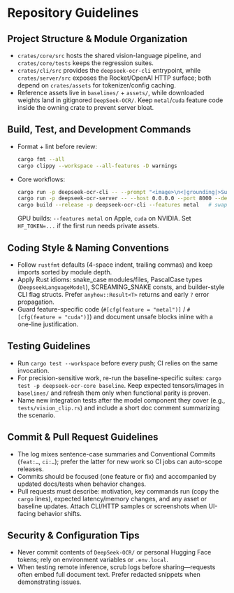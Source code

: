 # Repository Guidelines

## Project Structure & Module Organization
- `crates/core/src` hosts the shared vision-language pipeline, and `crates/core/tests` keeps the regression suites.
- `crates/cli/src` provides the `deepseek-ocr-cli` entrypoint, while `crates/server/src` exposes the Rocket/OpenAI HTTP surface; both depend on `crates/assets` for tokenizer/config caching.
- Reference assets live in `baselines/` + `assets/`, while downloaded weights land in gitignored `DeepSeek-OCR/`. Keep `metal`/`cuda` feature code inside the owning crate to prevent server bloat.

## Build, Test, and Development Commands
- Format + lint before review:
  ```bash
  cargo fmt --all
  cargo clippy --workspace --all-features -D warnings
  ```
- Core workflows:
  ```bash
  cargo run -p deepseek-ocr-cli -- --prompt "<image>\n<|grounding|>Summarize." --image baselines/sample/images/test.png
  cargo run -p deepseek-ocr-server -- --host 0.0.0.0 --port 8000 --device cpu
  cargo build --release -p deepseek-ocr-cli --features metal   # swap to cuda for NVIDIA GPUs
  ```
  GPU builds: `--features metal` on Apple, `cuda` on NVIDIA. Set `HF_TOKEN=...` if the first run needs private assets.

## Coding Style & Naming Conventions
- Follow `rustfmt` defaults (4-space indent, trailing commas) and keep imports sorted by module depth.
- Apply Rust idioms: snake_case modules/files, PascalCase types (`DeepseekLanguageModel`), SCREAMING_SNAKE consts, and builder-style CLI flag structs. Prefer `anyhow::Result<T>` returns and early `?` error propagation.
- Guard feature-specific code (`#[cfg(feature = "metal")]` / `#[cfg(feature = "cuda")]`) and document unsafe blocks inline with a one-line justification.

## Testing Guidelines
- Run `cargo test --workspace` before every push; CI relies on the same invocation.
- For precision-sensitive work, re-run the baseline-specific suites: `cargo test -p deepseek-ocr-core baseline`. Keep expected tensors/images in `baselines/` and refresh them only when functional parity is proven.
- Name new integration tests after the model component they cover (e.g., `tests/vision_clip.rs`) and include a short doc comment summarizing the scenario.

## Commit & Pull Request Guidelines
- The log mixes sentence-case summaries and Conventional Commits (`feat:…`, `ci:…`); prefer the latter for new work so CI jobs can auto-scope releases.
- Commits should be focused (one feature or fix) and accompanied by updated docs/tests when behavior changes.
- Pull requests must describe: motivation, key commands run (copy the `cargo` lines), expected latency/memory changes, and any asset or baseline updates. Attach CLI/HTTP samples or screenshots when UI-facing behavior shifts.

## Security & Configuration Tips
- Never commit contents of `DeepSeek-OCR/` or personal Hugging Face tokens; rely on environment variables or `.env.local`.
- When testing remote inference, scrub logs before sharing—requests often embed full document text. Prefer redacted snippets when demonstrating issues.
